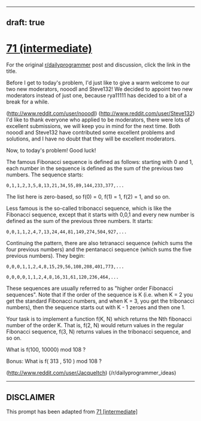 ---
draft: true
----

# [71 (intermediate)](https://www.reddit.com/r/dailyprogrammer/comments/vx3db/722012_challenge_71_intermediate/)

For the original [r/dailyprogrammer](https://www.reddit.com/r/dailyprogrammer/) post and discussion, click the link in the title.

Before I get to today's problem, I'd just like to give a warm welcome to our two new moderators, nooodl and Steve132! We decided to appoint two new moderators instead of just one, because rya11111 has decided to a bit of a break for a while.

(http://www.reddit.com/user/nooodl)
(http://www.reddit.com/user/Steve132)
I'd like to thank everyone who applied to be moderators, there were lots of excellent submissions, we will keep you in mind for the next time. Both nooodl and Steve132 have contributed some excellent problems and solutions, and I have no doubt that they will be excellent moderators. 

Now, to today's problem! Good luck!

The famous Fibonacci sequence is defined as follows: starting with 0 and 1, each number in the sequence is defined as the sum of the previous two numbers. The sequence starts:


```
0,1,1,2,3,5,8,13,21,34,55,89,144,233,377,...
```
The list here is zero-based, so f(0) = 0, f(1) = 1, f(2) = 1, and so on.

Less famous is the so-called tribonacci sequence, which is like the Fibonacci sequence, except that it starts with 0,0,1 and every new number is defined as the sum of the previous three numbers. It starts:


```
0,0,1,1,2,4,7,13,24,44,81,149,274,504,927,...
```
Continuing the pattern, there are also tetranacci sequence (which sums the four previous numbers) and the pentanacci sequence (which sums the five previous numbers). They begin:


```
0,0,0,1,1,2,4,8,15,29,56,108,208,401,773,...

0,0,0,0,1,1,2,4,8,16,31,61,120,236,464,...
```
These sequences are usually referred to as "higher order Fibonacci sequences". Note that if the order of the sequence is K (i.e. when K = 2 you get the standard Fibonacci numbers, and when K = 3, you get the tribonacci numbers), then the sequence starts out with K - 1 zeroes and then one 1.

Your task is to implement a function f(K, N) which returns the Nth fibonacci number of the order K. That is, f(2, N) would return values in the regular Fibonacci sequence, f(3, N) returns values in the tribonacci sequence, and so on. 

What is f(100, 10000) mod 108 ?

Bonus: What is f( 313 , 510 ) mod 108 ?

(http://www.reddit.com/user/JacqueItch)
(/r/dailyprogrammer_ideas)

----
## **DISCLAIMER**
This prompt has been adapted from [71 [intermediate]](https://www.reddit.com/r/dailyprogrammer/comments/vx3db/722012_challenge_71_intermediate/
)
